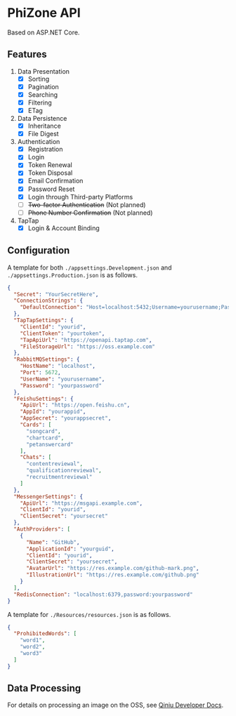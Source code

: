 ﻿# PhiZone API

Based on ASP.NET Core.

## Features

1. Data Presentation
    - [x] Sorting
    - [x] Pagination
    - [x] Searching
    - [x] Filtering
    - [x] ETag
2. Data Persistence
    - [x] Inheritance
    - [x] File Digest
3. Authentication
    - [x] Registration
    - [x] Login
    - [x] Token Renewal
    - [x] Token Disposal
    - [x] Email Confirmation
    - [x] Password Reset
    - [x] Login through Third-party Platforms
    - [ ] ~~Two-factor Authentication~~ (Not planned)
    - [ ] ~~Phone Number Confirmation~~ (Not planned)
4. TapTap
    - [x] Login & Account Binding

## Configuration

A template for both `./appsettings.Development.json` and `./appsettings.Production.json` is as follows.

```json
{
  "Secret": "YourSecretHere",
  "ConnectionStrings": {
    "DefaultConnection": "Host=localhost:5432;Username=yourusername;Password=yourpassword;Database=yourdatabase"
  },
  "TapTapSettings": {
    "ClientId": "yourid",
    "ClientToken": "yourtoken",
    "TapApiUrl": "https://openapi.taptap.com",
    "FileStorageUrl": "https://oss.example.com"
  },
  "RabbitMQSettings": {
    "HostName": "localhost",
    "Port": 5672,
    "UserName": "yourusername",
    "Password": "yourpassword"
  },
  "FeishuSettings": {
    "ApiUrl": "https://open.feishu.cn",
    "AppId": "yourappid",
    "AppSecret": "yourappsecret",
    "Cards": [
      "songcard",
      "chartcard",
      "petanswercard"
    ],
    "Chats": [
      "contentreviewal",
      "qualificationreviewal",
      "recruitmentreviewal"
    ]
  },
  "MessengerSettings": {
    "ApiUrl": "https://msgapi.example.com",
    "ClientId": "yourid",
    "ClientSecret": "yoursecret"
  },
  "AuthProviders": [
    {
      "Name": "GitHub",
      "ApplicationId": "yourguid",
      "ClientId": "yourid",
      "ClientSecret": "yoursecret",
      "AvatarUrl": "https://res.example.com/github-mark.png",
      "IllustrationUrl": "https://res.example.com/github.png"
    }
  ],
  "RedisConnection": "localhost:6379,password:yourpassword"
}

```

A template for `./Resources/resources.json` is as follows.

```json
{
  "ProhibitedWords": [
    "word1",
    "word2",
    "word3"
  ]
}
```

## Data Processing

For details on processing an image on the OSS,
see [Qiniu Developer Docs](https://developer.qiniu.com/dora/3683/img-directions-for-use).